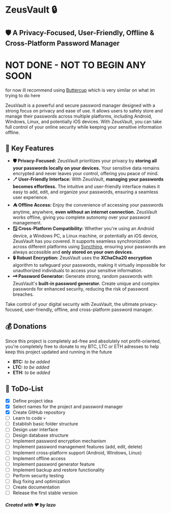 # ZeusVault 🔒
## 🛡️ A Privacy-Focused, User-Friendly, Offline & Cross-Platform Password Manager 

# NOT DONE - NOT TO BEGIN ANY SOON
for now ill recommend using [Buttercup](https://github.com/buttercup) which is very similar on what im trying to do here

ZeusVault is a powerful and secure password manager designed with a strong focus on privacy and ease of use. It allows users to safely store and manage their passwords across multiple platforms, including Android, Windows, Linux, and potentially iOS devices. With ZeusVault, you can take full control of your online security while keeping your sensitive information offline.

## 🔑 Key Features

- **🛡️ Privacy-Focused:** ZeusVault prioritizes your privacy by **storing all your passwords locally on your devices.** Your sensitive data remains encrypted and never leaves your control, offering you peace of mind.
- **🪥 User-Friendly Interface:** With ZeusVault, **managing your passwords becomes effortless.** The intuitive and user-friendly interface makes it easy to add, edit, and organize your passwords, ensuring a seamless user experience.
- **⛺ Offline Access:** Enjoy the convenience of accessing your passwords anytime, anywhere, **even without an internet connection.** ZeusVault works offline, giving you complete autonomy over your password management.
- **🪟 Cross-Platform Compatibility:** Whether you're using an Android device, a Windows PC, a Linux machine, or potentially an iOS device, ZeusVault has you covered. It supports seamless synchronization across different platforms using [Syncthing](https://github.com/syncthing/syncthing), ensuring your passwords are always accessible and **only stored on your own devices**.
- **🔒 Robust Encryption:** ZeusVault uses the **XChaCha20 encryption** algorithm to safeguard your passwords, making it virtually impossible for unauthorized individuals to access your sensitive information.
- **🗝️ Password Generator:** Generate strong, random passwords with ZeusVault's **built-in password generator.** Create unique and complex passwords for enhanced security, reducing the risk of password breaches.

Take control of your digital security with ZeusVault, the ultimate privacy-focused, user-friendly, offline, and cross-platform password manager.

## 💰 Donations

Since this project is completely ad-free and absolutely not profit-oriented, you're completely free to donate to my BTC, LTC or ETH adresses to help keep this project updated and running in the future
- **BTC:** *to be added*
- **LTC:** *to be added*
- **ETH:** *to be added*

## 📝 ToDo-List

- [x] Define project idea
- [x] Select names for the project and password manager
- [x] Create GitHub repository
- [ ] Learn to code 💀
- [ ] Establish basic folder structure
- [ ] Design user interface
- [ ] Design database structure
- [ ] Implement password encryption mechanism
- [ ] Implement password management features (add, edit, delete)
- [ ] Implement cross-platform support (Android, Windows, Linux)
- [ ] Implement offline access
- [ ] Implement password generator feature
- [ ] Implement backup and restore functionality
- [ ] Perform security testing
- [ ] Bug fixing and optimization
- [ ] Create documentation
- [ ] Release the first stable version

##### *Created with ❤️ by lazo*

